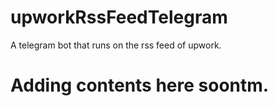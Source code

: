 # upworkRssFeedTelegram
A telegram bot that runs on the rss feed of upwork.
# Adding contents here soontm.
